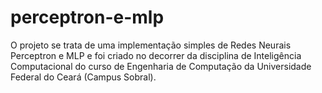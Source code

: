 # perceptron-e-mlp
 O projeto se trata de uma implementação simples de Redes Neurais Perceptron e MLP e foi criado no decorrer da disciplina de Inteligência Computacional do curso de Engenharia de Computação da Universidade Federal do Ceará (Campus Sobral).
